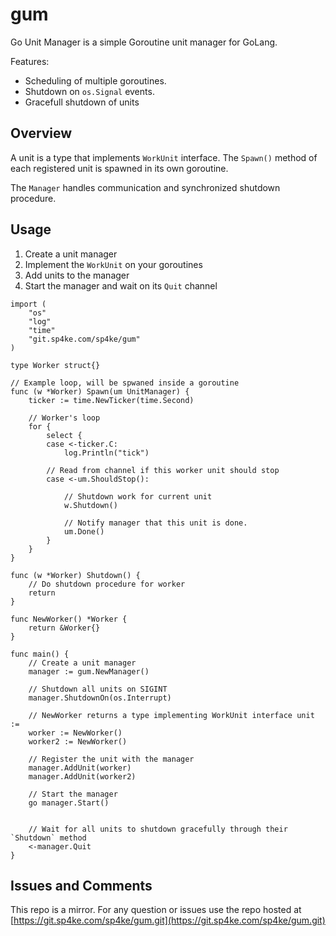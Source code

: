 # gum

Go Unit Manager is a simple Goroutine unit manager for GoLang.


Features:

- Scheduling of multiple goroutines.
- Shutdown on `os.Signal` events.
- Gracefull shutdown of units


## Overview

A unit is a type that implements `WorkUnit` interface. The `Spawn()` method
of each registered unit is spawned in its own goroutine.

The `Manager` handles communication and synchronized shutdown procedure.


## Usage

1. Create a unit manager
2. Implement the `WorkUnit` on your goroutines
3. Add units to the manager
4. Start the manager and wait on its `Quit` channel

```golang
import (
    "os"
    "log"
    "time"
    "git.sp4ke.com/sp4ke/gum"
)

type Worker struct{}

// Example loop, will be spwaned inside a goroutine
func (w *Worker) Spawn(um UnitManager) {
    ticker := time.NewTicker(time.Second)

    // Worker's loop
    for {
        select {
        case <-ticker.C:
            log.Println("tick")

        // Read from channel if this worker unit should stop
        case <-um.ShouldStop():

            // Shutdown work for current unit
            w.Shutdown()

            // Notify manager that this unit is done.
            um.Done()
        }
    }
}

func (w *Worker) Shutdown() {
    // Do shutdown procedure for worker
    return
}

func NewWorker() *Worker {
    return &Worker{}
}

func main() {
    // Create a unit manager
    manager := gum.NewManager()

    // Shutdown all units on SIGINT
    manager.ShutdownOn(os.Interrupt)

    // NewWorker returns a type implementing WorkUnit interface unit :=
    worker := NewWorker()
    worker2 := NewWorker()

    // Register the unit with the manager
    manager.AddUnit(worker)
    manager.AddUnit(worker2)

    // Start the manager
    go manager.Start()


    // Wait for all units to shutdown gracefully through their `Shutdown` method
    <-manager.Quit
}
```

## Issues and Comments
This repo is a mirror. For any question or issues use the repo hosted at
[https://git.sp4ke.com/sp4ke/gum.git](https://git.sp4ke.com/sp4ke/gum.git)



